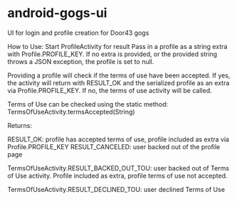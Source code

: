 # android-gogs-ui
UI for login and profile creation for Door43 gogs 

 How to Use:
 Start ProfileActivity for result
 Pass in a profile as a string extra with Profile.PROFILE_KEY. If no extra is provided, or the provided
 string throws a JSON exception, the profile is set to null.
 
 Providing a profile will check if the terms of use have been accepted. If yes, the activity will return
 with RESULT_OK and the serialized profile as an extra via Profile.PROFILE_KEY. If no, the terms of use
 activity will be called.
 
 Terms of Use can be checked using the static method: TermsOfUseActivity.termsAccepted(String)
 
 Returns:

 RESULT_OK: profile has accepted terms of use, profile included as extra via Profile.PROFILE_KEY
 RESULT_CANCELED: user backed out of the profile page
 
 TermsOfUseActivity.RESULT_BACKED_OUT_TOU: user backed out of Terms of Use activity. Profile included as extra, profile terms of use not accepted.
 
 TermsOfUseActivity.RESULT_DECLINED_TOU: user declined Terms of Use

